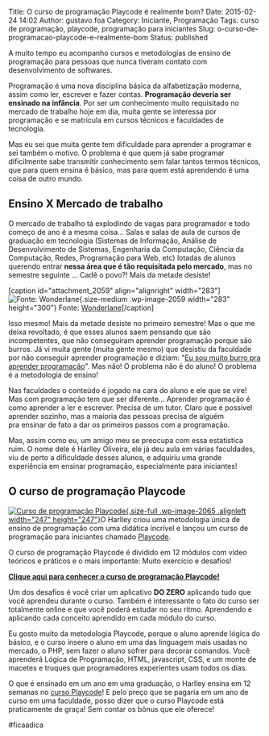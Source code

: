 Title: O curso de programação Playcode é realmente bom?
Date: 2015-02-24 14:02
Author: gustavo.foa
Category: Iniciante, Programação
Tags: curso de programação, playcode, programação para iniciantes
Slug: o-curso-de-programacao-playcode-e-realmente-bom
Status: published

A muito tempo eu acompanho cursos e metodologias de ensino de
programação para pessoas que nunca tiveram contato com desenvolvimento
de softwares.

Programação é uma nova disciplina básica da alfabetização moderna, assim
como ler, escrever e fazer contas. **Programação deveria ser ensinado na
infância**. Por ser um conhecimento muito requisitado no mercado de
trabalho hoje em dia, muita gente se interessa por programação e se
matricula em cursos técnicos e faculdades de tecnologia.

Mas eu sei que muita gente tem dificuldade para aprender a programar e
sei também o motivo. O problema é que quem já sabe programar
dificilmente sabe transmitir conhecimento sem falar tantos termos
técnicos, que para quem ensina é básico, mas para quem está aprendendo é
uma coisa de outro mundo.

Ensino X Mercado de trabalho
----------------------------

O mercado de trabalho tá explodindo de vagas para programador e todo
começo de ano é a mesma coisa... Salas e salas de aula de cursos de
graduação em tecnologia (Sistemas de Informação, Análise de
Desenvolvimento de Sistemas, Engenharia da Computação, Ciência da
Computação, Redes, Programação para Web, etc) lotadas de alunos querendo
entrar **nessa área que é tão requisitada pelo mercado**, mas no
semestre seguinte ... Cadê o povo?! Mais da metade desiste!

\[caption id="attachment\_2059" align="alignright" width="283"\]![Fonte:
Wonderlane](http://www.dicasdeprogramacao.com.br/wp-content/uploads/professor-de-programação-283x300.jpg){.size-medium
.wp-image-2059 width="283" height="300"} Fonte:
[Wonderlane](https://www.flickr.com/photos/wonderlane/)\[/caption\]

Isso mesmo! Mais da metade desiste no primeiro semestre! Mas o que me
deixa revoltado, é que esses alunos saem pensando que são incompetentes,
que não conseguiram aprender programação porque são burros. Já vi muita
gente (muita gente mesmo) que desistiu da faculdade por não conseguir
aprender programação e diziam: "<span
style="text-decoration: underline;">Eu sou muito burro pra aprender
programação</span>". Mas não! O problema não é do aluno! O problema é a
metodologia de ensino!

Nas faculdades o conteúdo é jogado na cara do aluno e ele que se vire!
Mas com programação tem que ser diferente... Aprender programação é como
aprender a ler e escrever. Precisa de um tutor. Claro que é possível
aprender sozinho, mas a maioria das pessoas precisa de alguém
pra ensinar de fato a dar os primeiros passos com a programação.

Mas, assim como eu, um amigo meu se preocupa com essa estatística
ruim. O nome dele é Harlley Oliveira, ele já deu aula em várias
faculdades, viu de perto a dificuldade desses alunos, e adquiriu uma
grande experiência em ensinar programação, especialmente para
iniciantes!

O curso de programação Playcode
-------------------------------

[![Curso de programação
Playcode](http://www.dicasdeprogramacao.com.br/wp-content/uploads/logo-playcode.png){.size-full
.wp-image-2065 .alignleft width="247"
height="247"}](http://bit.ly/1UjuQ3h)O Harlley criou uma metodologia
única de ensino de programação com uma didática incrível e lançou um
curso de programação para iniciantes chamado
[Playcode](http://bit.ly/1UjuQ3h "Curso de programação Playcode").

O curso de programação Playcode é dividido em 12 módulos com vídeo
teóricos e práticos e o mais importante: Muito exercício e desafios!

[**Clique aqui para conhecer o curso de programação
Playcode!**](http://bit.ly/1UjuQ3h "Conheça o curso de programação Playcode!")

Um dos desafios é você criar um aplicativo **DO ZERO** aplicando tudo
que você aprendeu durante o curso. Também é interessante o fato do curso
ser totalmente online e que você poderá estudar no seu ritmo. Aprendendo
e aplicando cada conceito aprendido em cada módulo do curso.

Eu gosto muito da metodologia Playcode, porque o aluno aprende lógica do
básico, e o curso insere o aluno em uma das linguagem mais usadas no
mercado, o PHP, sem fazer o aluno sofrer para decorar comandos. Você
aprenderá Lógica de Programação, HTML, javascript, CSS, e um monte de
macetes e truques que programadores experientes usam todos os dias.

O que é ensinado em um ano em uma graduação, o Harlley ensina em 12
semanas no [curso
Playcode](http://bit.ly/1UjuQ3h "Curso de programação Playcode")! E pelo
preço que se pagaria em um ano de curso em uma faculdade, posso dizer
que o curso Playcode está praticamente de graça! Sem contar os bônus que
ele oferece!

\#ficaadica
